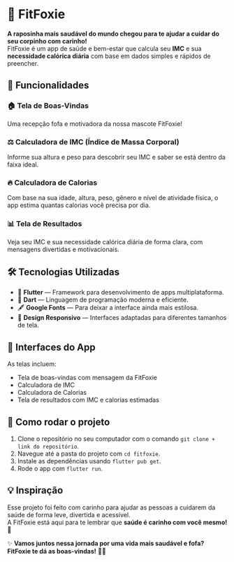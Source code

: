 # 🦊 FitFoxie

**A raposinha mais saudável do mundo chegou para te ajudar a cuidar do seu corpinho com carinho!**  
FitFoxie é um app de saúde e bem-estar que calcula seu **IMC** e sua **necessidade calórica diária** com base em dados simples e rápidos de preencher.

## 📱 Funcionalidades

### 🏠 Tela de Boas-Vindas  
Uma recepção fofa e motivadora da nossa mascote FitFoxie!

### ⚖️ Calculadora de IMC (Índice de Massa Corporal)  
Informe sua altura e peso para descobrir seu IMC e saber se está dentro da faixa ideal.

### 🔥 Calculadora de Calorias  
Com base na sua idade, altura, peso, gênero e nível de atividade física, o app estima quantas calorias você precisa por dia.

### 📊 Tela de Resultados  
Veja seu IMC e sua necessidade calórica diária de forma clara, com mensagens divertidas e motivacionais.

## 🛠️ Tecnologias Utilizadas

- 💙 **Flutter** — Framework para desenvolvimento de apps multiplataforma.  
- 🎯 **Dart** — Linguagem de programação moderna e eficiente.  
- 🖋️ **Google Fonts** — Para deixar a interface ainda mais estilosa.  
- 🎨 **Design Responsivo** — Interfaces adaptadas para diferentes tamanhos de tela.

## 📸 Interfaces do App

As telas incluem:

- Tela de boas-vindas com mensagem da FitFoxie  
- Calculadora de IMC  
- Calculadora de Calorias  
- Tela de resultados com IMC e calorias estimadas

## 🚀 Como rodar o projeto

1. Clone o repositório no seu computador com o comando `git clone + link do repositório`.  
2. Navegue até a pasta do projeto com `cd fitfoxie`.  
3. Instale as dependências usando `flutter pub get`.  
4. Rode o app com `flutter run`.

## 💡 Inspiração

Esse projeto foi feito com carinho para ajudar as pessoas a cuidarem da saúde de forma leve, divertida e acessível.  
A FitFoxie está aqui para te lembrar que **saúde é carinho com você mesmo!** 💖  

✨ **Vamos juntos nessa jornada por uma vida mais saudável e fofa?**  
**FitFoxie te dá as boas-vindas!** 🌱🧡
